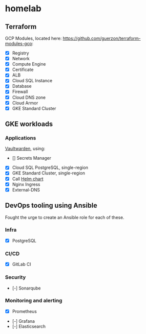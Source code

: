 # homelab

## Terraform

GCP Modules, located here: <https://github.com/guerzon/terraform-modules-gcp>:

- [x] Registry
- [x] Network
- [x] Compute Engine
- [x] Certificate
- [x] ALB
- [x] Cloud SQL Instance
- [x] Database
- [x] Firewall
- [x] Cloud DNS zone
- [x] Cloud Armor
- [x] GKE Standard Cluster

## GKE workloads

### Applications

[Vaultwarden](./applications/vaultwarden/), using:

- [] Secrets Manager
- [x] Cloud SQL PostgreSQL, single-region
- [x] GKE Standard Cluster, single-region
- [x] Call [Helm chart](https://github.com/guerzon/vaultwarden)
- [x] Nginx Ingress
- [x] External-DNS

## DevOps tooling using Ansible

Fought the urge to create an Ansible role for each of these.

### Infra

- [x] PostgreSQL

### CI/CD

- [x] GitLab CI

### Security

- [-] Sonarqube

### Monitoring and alerting

- [x] Prometheus
- [-] Grafana
- [-] Elasticsearch

